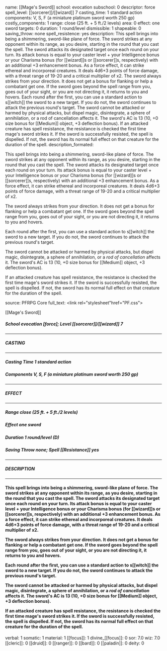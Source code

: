 name: [[Mage's Sword]]
school: evocation
subschool: 0
descriptor: force
spell_level: [[sorcerer]]/[[wizard]] 7
casting_time: 1 standard action
components: V, S, F (a miniature platinum sword worth 250 gp)
costly_components: 1
range: close (25 ft. + 5 ft./2 levels)
area: 0
effect: one sword
targets: 0
duration: 1 round/level
dismissible: 1
shapeable: 0
saving_throw: none
spell_resistence: yes
description: This spell brings into being a shimmering, sword-like plane of force. The sword strikes at any opponent within its range, as you desire, starting in the round that you cast the spell. The sword attacks its designated target once each round on your turn. Its attack bonus is equal to your caster level + your Intelligence bonus or your Charisma bonus (for [[wizard]]s or [[sorcerer]]s, respectively) with an additional +3 enhancement bonus. As a force effect, it can strike ethereal and incorporeal creatures. It deals 4d6+3 points of force damage, with a threat range of 19-20 and a critical multiplier of x2.  The sword always strikes from your direction. It does not get a bonus for flanking or help a combatant get one. If the sword goes beyond the spell range from you, goes out of your sight, or you are not directing it, it returns to you and hovers.  Each round after the first, you can use a standard action to s[[witch]] the sword to a new target. If you do not, the sword continues to attack the previous round's target.  The sword cannot be attacked or harmed by physical attacks, but dispel magic, disintegrate, a sphere of annihilation, or a rod of cancellation affects it. The sword's AC is 13 (10, +0 size bonus for [[Medium]] object, +3 deflection bonus).  If an attacked creature has spell resistance, the resistance is checked the first time mage's sword strikes it. If the sword is successfully resisted, the spell is dispelled. If not, the sword has its normal full effect on that creature for the duration of the spell.
description_formated: <p>This spell brings into being a shimmering, sword-like plane of force. The sword strikes at any opponent within its range, as you desire, starting in the round that you cast the spell. The sword attacks its designated target once each round on your turn. Its attack bonus is equal to your caster level + your Intelligence bonus or your Charisma bonus (for [[wizard]]s or [[sorcerer]]s, respectively) with an additional +3 enhancement bonus. As a force effect, it can strike ethereal and incorporeal creatures. It deals 4d6+3 points of force damage, with a threat range of 19-20 and a critical multiplier of x2.</p><p>The sword always strikes from your direction. It does not get a bonus for flanking or help a combatant get one. If the sword goes beyond the spell range from you, goes out of your sight, or you are not directing it, it returns to you and hovers.</p><p>Each round after the first, you can use a standard action to s[[witch]] the sword to a new target. If you do not, the sword continues to attack the previous round's target.</p><p>The sword cannot be attacked or harmed by physical attacks, but dispel magic, disintegrate, a sphere of annihilation, or a <i>rod of cancellation</i> affects it. The sword's AC is 13 (10, +0 size bonus for [[Medium]] object, +3 deflection bonus).</p><p>If an attacked creature has spell resistance, the resistance is checked the first time mage's sword strikes it. If the sword is successfully resisted, the spell is dispelled. If not, the sword has its normal full effect on that creature for the duration of the spell.</p>
source: PFRPG Core
full_text: <link rel="stylesheet"href="PF.css"><div class="heading"><p class="alignleft">[[Mage's Sword]]</p><div style="clear: both;"></div></div><div><h5><b>School </b>evocation [force]; <b>Level </b>[[sorcerer]]/[[wizard]] 7</h5></div><hr/><div><h5><b>CASTING</b></h5></div><hr/><div><h5><b>Casting Time </b>1 standard action</h5><h5><b>Components </b>V, S, F (a miniature platinum sword worth 250 gp)</h5></div><hr/><div><h5><b>EFFECT</b></h5></div><hr/><div><h5><b>Range </b>close (25 ft. + 5 ft./2 levels)</h5><h5><b>Effect </b>one sword</h5><h5><b>Duration </b>1 round/level (D)</h5><h5><b>Saving Throw </b>none; <b>Spell [[Resistance]] </b>yes</h5></div><hr/><div><h5><b>DESCRIPTION</b></h5></div><hr/><div><h4><p>This spell brings into being a shimmering, sword-like plane of force. The sword strikes at any opponent within its range, as you desire, starting in the round that you cast the spell. The sword attacks its designated target once each round on your turn. Its attack bonus is equal to your caster level + your Intelligence bonus or your Charisma bonus (for [[wizard]]s or [[sorcerer]]s, respectively) with an additional +3 enhancement bonus. As a force effect, it can strike ethereal and incorporeal creatures. It deals 4d6+3 points of force damage, with a threat range of 19-20 and a critical multiplier of x2.</p><p>The sword always strikes from your direction. It does not get a bonus for flanking or help a combatant get one. If the sword goes beyond the spell range from you, goes out of your sight, or you are not directing it, it returns to you and hovers.</p><p>Each round after the first, you can use a standard action to s[[witch]] the sword to a new target. If you do not, the sword continues to attack the previous round's target.</p><p>The sword cannot be attacked or harmed by physical attacks, but dispel magic, disintegrate, a sphere of annihilation, or a <i>rod of cancellation</i> affects it. The sword's AC is 13 (10, +0 size bonus for [[Medium]] object, +3 deflection bonus).</p><p>If an attacked creature has spell resistance, the resistance is checked the first time mage's sword strikes it. If the sword is successfully resisted, the spell is dispelled. If not, the sword has its normal full effect on that creature for the duration of the spell.</p></h4></div>
verbal: 1
somatic: 1
material: 1
[[focus]]: 1
divine_[[focus]]: 0
sor: 7.0
wiz: 7.0
[[cleric]]: 0
[[druid]]: 0
[[ranger]]: 0
[[bard]]: 0
[[paladin]]: 0
deity: 0
